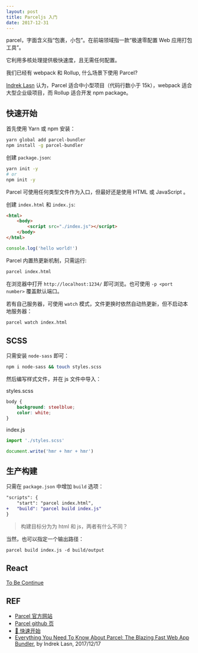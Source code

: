 ```yaml
---
layout: post
title: Parceljs 入门
date: 2017-12-31
---
```


parcel，字面含义指“包裹，小包”。在前端领域指一款“极速零配置 Web 应用打包工具”。

它利用多核处理提供极快速度，且无需任何配置。

我们已经有 webpack 和 Rollup, 什么场景下使用 Parcel?

[Indrek Lasn][freecodecamp] 认为，Parcel 适合中小型项目（代码行数小于 15k），webpack 适合大型企业级项目，而 Rollup 适合开发 npm package。

## 快速开始

首先使用 Yarn 或 npm 安装：

```sh
yarn global add parcel-bundler
npm install -g parcel-bundler
```

创建 `package.json`:

```sh
yarn init -y
# or
npm init -y
```

Parcel 可使用任何类型文件作为入口，但最好还是使用 HTML 或 JavaScript 。

创建 `index.html` 和 `index.js`:

```html
<html>
    <body>
        <script src="./index.js"></script>
    </body>
</html>
```

```javascript
console.log('hello world!')
```

Parcel 内置热更新机制，只需运行:

```sh
parcel index.html
```

在浏览器中打开 `http://localhost:1234/` 即可浏览。也可使用 `-p <port number>` 覆盖默认端口。

若有自己服务器，可使用 `watch` 模式，文件更换时依然自动热更新，但不启动本地服务器：

```sh
parcel watch index.html
```

## SCSS

只需安装 `node-sass` 即可：

```sh
npm i node-sass && touch styles.scss
```

然后编写样式文件，并在 js 文件中导入：

styles.scss

```scss
body {
    background: steelblue;
    color: white;
}
```

index.js

```javascript
import './styles.scss'

document.write('hmr + hmr + hmr')
```

## 生产构建

只需在 `package.json` 中增加 `build` 选项：

```diff
"scripts": {
    "start": "parcel index.html",    
+   "build": "parcel build index.js"
}
```

> 构建目标分为为 html 和 js，两者有什么不同？

当然，也可以指定一个输出路径：

```
parcel build index.js -d build/output
```

## React

[To Be Continue][freecodecamp]

## REF

- [Parcel 官方网站][home]
- [Parcel github 页][github]
- [🚀 快速开始][started]
- [Everything You Need To Know About Parcel: The Blazing Fast Web App Bundler][freecodecamp], by Indrek Lasn, 2017/12/17

[home]: https://parceljs.org/
[github]: https://github.com/parcel-bundler/parcel
[devongovett]: https://github.com/devongovett
[started]: https://parceljs.org/getting_started.html
[freecodecamp]: https://medium.freecodecamp.org/all-you-need-to-know-about-parcel-dbe151b70082